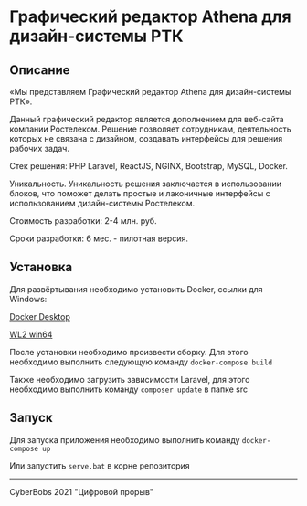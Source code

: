 # Графический редактор Athena для дизайн-системы РТК

## Описание

«Мы представляем Графический редактор Athena для дизайн-системы РТК».

Данный графический редактор является дополнением для веб-сайта компании Ростелеком. Решение позволяет сотрудникам, деятельность которых не связана с дизайном, создавать интерфейсы для решения рабочих задач.

Стек решения: PHP Laravel, ReactJS, NGINX, Bootstrap, MySQL, Docker.

Уникальность. Уникальность решения заключается в использовании блоков, что поможет делать простые и лаконичные интерфейсы с использованием дизайн-системы Ростелеком.

Стоимость разработки: 2-4 млн. руб.

Сроки разработки: 6 мес. - пилотная версия.

## Установка

Для развёртывания необходимо установить Docker, ссылки для Windows:

[Docker Desktop](https://docs.docker.com/desktop/windows/install/)

[WL2 win64](https://wslstorestorage.blob.core.windows.net/wslblob/wsl_update_x64.msi)

После установки необходимо произвести сборку. Для этого необходимо выполнить следующую команду
`docker-compose build`

Также необходимо загрузить зависимости Laravel, для этого необходимо выполнить команду `composer update` в папке src

## Запуск
Для запуска приложения необходимо выполнить команду `docker-compose up`

Или запустить `serve.bat` в корне репозитория 

___

CyberBobs 2021 "Цифровой прорыв"